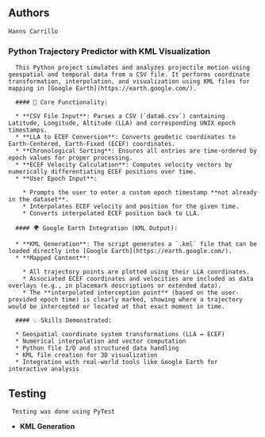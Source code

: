 ## Authors 
    Hanns Carrillo 


  ### Python Trajectory Predictor with KML Visualization
      
      This Python project simulates and analyzes projectile motion using geospatial and temporal data from a CSV file. It performs coordinate transformation, interpolation, and visualization using KML files for mapping in [Google Earth](https://earth.google.com/).
      
      #### 🔧 Core Functionality:
      
      * **CSV File Input**: Parses a CSV (`data6.csv`) containing Latitude, Longitude, Altitude (LLA) and corresponding UNIX epoch timestamps.
      * **LLA to ECEF Conversion**: Converts geodetic coordinates to Earth-Centered, Earth-Fixed (ECEF) coordinates.
      * **Chronological Sorting**: Ensures all entries are time-ordered by epoch values for proper processing.
      * **ECEF Velocity Calculation**: Computes velocity vectors by numerically differentiating ECEF positions over time.
      * **User Epoch Input**:
      
        * Prompts the user to enter a custom epoch timestamp **not already in the dataset**.
        * Interpolates ECEF velocity and position for the given time.
        * Converts interpolated ECEF position back to LLA.
      
      #### 🌍 Google Earth Integration (KML Output):
      
      * **KML Generation**: The script generates a `.kml` file that can be loaded directly into [Google Earth](https://earth.google.com/).
      * **Mapped Content**:
      
        * All trajectory points are plotted using their LLA coordinates.
        * Associated ECEF coordinates and velocities are included as data overlays (e.g., in placemark descriptions or extended data).
        * The **interpolated interception point** (based on the user-provided epoch time) is clearly marked, showing where a trajectory would be intercepted or located at that exact moment in time.
      
      #### 💡 Skills Demonstrated:
      
      * Geospatial coordinate system transformations (LLA ↔ ECEF)
      * Numerical interpolation and vector computation
      * Python file I/O and structured data handling
      * KML file creation for 3D visualization
      * Integration with real-world tools like Google Earth for interactive analysis
 

## Testing 
     Testing was done using PyTest 


* **KML Generation**

